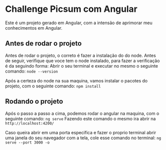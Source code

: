 # Challenge Picsum com Angular

Este é um projeto gerado em Angular, com a intensão de aprimorar meu conhecimentos em Angular.

## Antes de rodar o projeto

Antes de rodar o projeto, o correto é fazer a instalação do do node.
Antes de seguir, verifique que voce tem o node instalado, para fazer a verificação é da seguindo forma:
Abrir o seu terminal e executar no mesmo o seguinte comando:
`node --version`

Após a certeza do node na sua maquina, vamos instalar o pacotes do projeto, com o seguinte comando:
`npm install`

## Rodando o projeto

Após o passo a passo a cima, podemos rodar o angular na maquina, com o seguinte comando:
`ng serve`
Fazendo este comando o mesmo ira abrir na `http://localhost:4200/`

Caso queira abrir em uma porta especifica e fazer o proprio terminal abrir uma janela do seu navegador com a tela, cole esse comando no terminal:
`ng serve --port 3000 -o` 